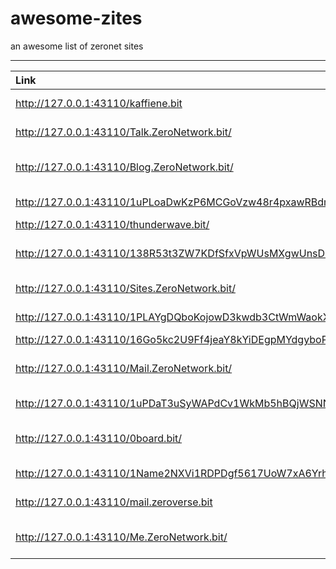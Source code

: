 # awesome-zites
an awesome list of zeronet sites

****

| Link | Name | Description |
|:--- | :---: | :--- |
| http://127.0.0.1:43110/kaffiene.bit | Kaffine Search | Search Engine |
| http://127.0.0.1:43110/Talk.ZeroNetwork.bit/ | Zero Talk | Zeronet froum |
| http://127.0.0.1:43110/Blog.ZeroNetwork.bit/ | Zero Blog | Zeronet Blog Service |
| http://127.0.0.1:43110/1uPLoaDwKzP6MCGoVzw48r4pxawRBdmQc/ | Zero Up | Zeronet file sharing site |
| http://127.0.0.1:43110/thunderwave.bit/ | thunderwave | Messanger |
| http://127.0.0.1:43110/138R53t3ZW7KDfSfxVpWUsMXgwUnsDNXLP/ | Zero Wiki | Zeronet Wiki Service |
| http://127.0.0.1:43110/Sites.ZeroNetwork.bit/ | Zero Sites | index of zerosites |
| http://127.0.0.1:43110/1PLAYgDQboKojowD3kwdb3CtWmWaokXvfp/ | Play | Download movie |
| http://127.0.0.1:43110/16Go5kc2U9Ff4jeaY8kYiDEgpMYdgyboPY/ | Linux.net | Linux froum |
| http://127.0.0.1:43110/Mail.ZeroNetwork.bit/ | Zero Mail | Zeronet Mail Service |
| http://127.0.0.1:43110/1uPDaT3uSyWAPdCv1WkMb5hBQjWSNNACf/ | Zero Updater | Update Zeronet |
| http://127.0.0.1:43110/0board.bit/ | Zero board | reddit like zeronet froum |
| http://127.0.0.1:43110/1Name2NXVi1RDPDgf5617UoW7xA6YrhM9F/ | Zero Name | register domain |
| http://127.0.0.1:43110/mail.zeroverse.bit | Zeroverse Mail | Mail service |
| http://127.0.0.1:43110/Me.ZeroNetwork.bit/ | ZeroMe | Social network for ZeroNet |
